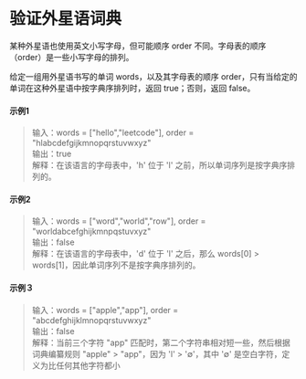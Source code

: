 # 验证外星语词典

某种外星语也使用英文小写字母，但可能顺序 order 不同。字母表的顺序（order）是一些小写字母的排列。
  
给定一组用外星语书写的单词 words，以及其字母表的顺序 order，只有当给定的单词在这种外星语中按字典序排列时，返回 true；否则，返回 false。

#### 示例1
> 输入：words = ["hello","leetcode"], order = "hlabcdefgijkmnopqrstuvwxyz"  
  输出：true  
  解释：在该语言的字母表中，'h' 位于 'l' 之前，所以单词序列是按字典序排列的。  
  
#### 示例2
> 输入：words = ["word","world","row"], order = "worldabcefghijkmnpqstuvxyz"  
  输出：false  
  解释：在该语言的字母表中，'d' 位于 'l' 之后，那么 words[0] > words[1]，因此单词序列不是按字典序排列的。  
  
#### 示例３
> 输入：words = ["apple","app"], order = "abcdefghijklmnopqrstuvwxyz"  
  输出：false  
  解释：当前三个字符 "app" 匹配时，第二个字符串相对短一些，然后根据词典编纂规则 "apple" > "app"，因为 'l' > '∅'，其中 '∅' 是空白字符，定义为比任何其他字符都小  